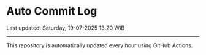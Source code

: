 # Auto Commit Log

Last updated: Saturday, 19-07-2025 13:20 WIB

---

This repository is automatically updated every hour using GitHub Actions.
